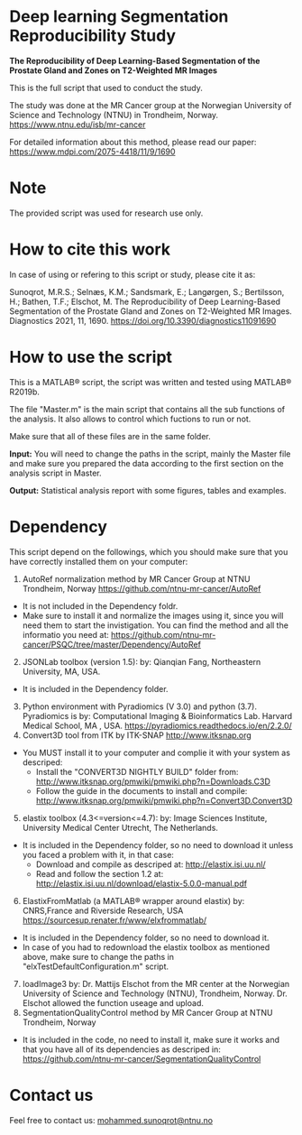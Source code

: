 # Deep learning Segmentation Reproducibility Study
**The Reproducibility of Deep Learning-Based Segmentation of the Prostate Gland and Zones on T2-Weighted MR Images**

This is the full script that used to conduct the study.

The study was done at the MR Cancer group at the Norwegian University of Science and Technology (NTNU) in Trondheim, Norway.
https://www.ntnu.edu/isb/mr-cancer

For detailed information about this method, please read our paper: https://www.mdpi.com/2075-4418/11/9/1690

# Note
The provided script was used for research use only.

# How to cite this work
In case of using or refering to this script or study, please cite it as:

Sunoqrot, M.R.S.; Selnæs, K.M.; Sandsmark, E.; Langørgen, S.; Bertilsson, H.; Bathen, T.F.; Elschot, M. The Reproducibility of Deep Learning-Based Segmentation of the Prostate Gland and Zones on T2-Weighted MR Images. Diagnostics 2021, 11, 1690.
https://doi.org/10.3390/diagnostics11091690

# How to use the script
This is a MATLAB® script, the script was written and tested using MATLAB® R2019b.

The file "Master.m" is the main script that contains all the sub functions of the analysis. It also allows to control which fuctions to run or not.

Make sure that all of these files are in the same folder.

**Input:**
You will need to change the paths in the script, mainly the Master file and make sure you prepared the data according to the first section on the analysis script in Master.

**Output:**
 Statistical analysis report with some figures, tables and examples.
  
# Dependency 
This script depend on the followings, which you should make sure that you have correctly installed them on your computer:
1. AutoRef normalization method
  by MR Cancer Group at NTNU Trondheim, Norway https://github.com/ntnu-mr-cancer/AutoRef
  - It is not included in the Dependency foldr.
  - Make sure to install it and normalize the images using it, since you will need them to start the invistigation.
  You can find the method and all the informatio you need at:
  https://github.com/ntnu-mr-cancer/PSQC/tree/master/Dependency/AutoRef
2. JSONLab toolbox (version 1.5):
  by:  Qianqian Fang, Northeastern University, MA, USA.
  - It is included in the Dependency folder.
3.  Python environment with Pyradiomics (V 3.0) and python (3.7).
  Pyradiomics is by: Computational Imaging & Bioinformatics Lab. Harvard Medical School, MA , USA.
  https://pyradiomics.readthedocs.io/en/2.2.0/
4.  Convert3D tool from ITK 
  by ITK-SNAP http://www.itksnap.org
  - You MUST install it to your computer and complie it with your system as descriped: 
    + Install the "CONVERT3D NIGHTLY BUILD" folder from: http://www.itksnap.org/pmwiki/pmwiki.php?n=Downloads.C3D
    + Follow the guide in the documents to install and compile: http://www.itksnap.org/pmwiki/pmwiki.php?n=Convert3D.Convert3D  
5.  elastix toolbox (4.3<=version<=4.7):
  by: Image Sciences Institute, University Medical Center Utrecht, The Netherlands.
  - It is included in the Dependency folder, so no need to download it unless you faced a problem with it, in that case:
    + Download and compile as descriped at: http://elastix.isi.uu.nl/
    + Read and follow the section 1.2 at: http://elastix.isi.uu.nl/download/elastix-5.0.0-manual.pdf
6.  ElastixFromMatlab (a MATLAB® wrapper around elastix)
  by: CNRS,France and Riverside Research, USA https://sourcesup.renater.fr/www/elxfrommatlab/
  - It is included in the Dependency folder, so no need to download it.
  - In case of you had to redownload the elastix toolbox as mentioned above, make sure to change the paths in "elxTestDefaultConfiguration.m" script.
7.  loadImage3
  by: Dr. Mattijs Elschot from the MR center at the Norwegian University of Science and Technology (NTNU), Trondheim, Norway.
  Dr. Elschot allowed the function useage and upload. 
8. SegmentationQualityControl method
  by MR Cancer Group at NTNU Trondheim, Norway
  - It is included in the code, no need to install it, make sure it works and that you have all of its dependencies as descriped in:
  https://github.com/ntnu-mr-cancer/SegmentationQualityControl 

# Contact us
Feel free to contact us:
mohammed.sunoqrot@ntnu.no

